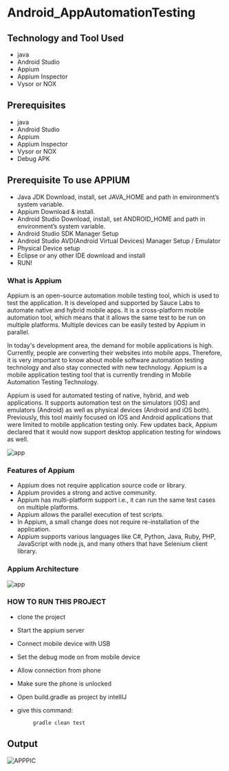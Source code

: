 # Android_AppAutomationTesting

## Technology and Tool Used

- java
- Android Studio
- Appium
- Appium Inspector
- Vysor or NOX

## Prerequisites

- java
- Android Studio
- Appium
- Appium Inspector
- Vysor or NOX
- Debug APK

## Prerequisite To use APPIUM

- Java JDK Download, install, set JAVA_HOME and path in environment’s system variable.
- Appium Download & install.
- Android Studio Download, install, set ANDROID_HOME and path in environment’s system variable.
- Android Studio SDK Manager Setup
- Android Studio AVD(Android Virtual Devices) Manager Setup / Emulator
- Physical Device setup
- Eclipse or any other IDE download and install
- RUN!

### What is Appium

Appium is an open-source automation mobile testing tool, which is used to test the application. It is developed and supported by Sauce Labs to automate native and hybrid mobile apps. It is a cross-platform mobile automation tool, which means that it allows the same test to be run on multiple platforms. Multiple devices can be easily tested by Appium in parallel.

In today's development area, the demand for mobile applications is high. Currently, people are converting their websites into mobile apps. Therefore, it is very important to know about mobile software automation testing technology and also stay connected with new technology. Appium is a mobile application testing tool that is currently trending in Mobile Automation Testing Technology.

Appium is used for automated testing of native, hybrid, and web applications. It supports automation test on the simulators (iOS) and emulators (Android) as well as physical devices (Android and iOS both). Previously, this tool mainly focused on IOS and Android applications that were limited to mobile application testing only. Few updates back, Appium declared that it would now support desktop application testing for windows as well.

![app](https://github.com/Mamun104/Android_AppAutomationTesting/assets/78067017/7ab508ce-1af4-4898-b7cf-0d8daaecbcc6)

### Features of Appium

- Appium does not require application source code or library.
- Appium provides a strong and active community.
- Appium has multi-platform support i.e., it can run the same test cases on multiple platforms.
- Appium allows the parallel execution of test scripts.
- In Appium, a small change does not require re-installation of the application.
- Appium supports various languages like C#, Python, Java, Ruby, PHP, JavaScript with node.js, and many others that have Selenium client library.

### Appium Architecture

![app](https://github.com/Mamun104/Android_AppAutomationTesting/assets/78067017/7abdfe23-94fd-4323-805e-eb853df6310d)

### HOW TO RUN THIS PROJECT

- clone the project

- Start the appium server

- Connect mobile device with USB

- Set the debug mode on from mobile device

- Allow connection from phone

- Make sure the phone is unlocked

- Open build.gradle as project by intellIJ

-  give this command:

            gradle clean test 

            
## Output

![APPPIC](https://github.com/Mamun104/Android_AppAutomationTesting/assets/78067017/878c66a2-05d9-43ca-a3f7-519ce46c15b4)




